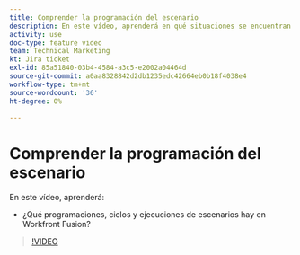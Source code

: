 ```yaml
---
title: Comprender la programación del escenario
description: En este vídeo, aprenderá en qué situaciones se encuentran la programación, los ciclos y las ejecuciones [!DNL Adobe Workfront Fusion].
activity: use
doc-type: feature video
team: Technical Marketing
kt: Jira ticket
exl-id: 85a51840-03b4-4584-a3c5-e2002a04464d
source-git-commit: a0aa8328842d2db1235edc42664eb0b18f4038e4
workflow-type: tm+mt
source-wordcount: '36'
ht-degree: 0%

---
```


# Comprender la programación del escenario

En este vídeo, aprenderá:

* ¿Qué programaciones, ciclos y ejecuciones de escenarios hay en Workfront Fusion?

>[!VIDEO](https://video.tv.adobe.com/v/335284/?quality=12)
